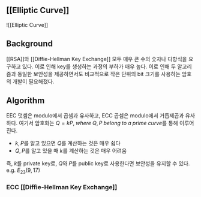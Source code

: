 ## [[Elliptic Curve]]
![[Elliptic Curve]]
## Background
[[RSA]]와 [[Diffie-Hellman Key Exchange]] 모두 매우 큰 수의 숫자나 다항식을 요구하고 있다. 이로 인해 key를 생성하는 과정의 부하가 매우 높다. 이로 인해 두 알고리즘과 동일한 보안성을 제공하면서도 비교적으로 작은 단위의 bit 크기를 사용하는 암호의 개발이 필요해졌다. 
## Algorithm
EEC 덧셈은 modulo에서 곱셈과 유사하고, ECC 곱셈은 modulo에서 거듭제곱과 유사하다. 
여기서 암호화는 $Q=kP, \; where \; Q, P\; belong \; to \; a \; prime \; curve$를 통해 이루어진다.
+ $k, P$를 알고 있으면 $Q$를 계산하는 것은 매우 쉽다
+ $Q,P$를 알고 있을 때 $k$를 계산하는 것은 매우 어려움

즉, $k$를 private key로, $Q$와 $P$를 public key로 사용한다면 보안성을 유지할 수 있다. 
e.g. $E_{23}(9, 17)$
### ECC [[Diffie-Hellman Key Exchange]]
